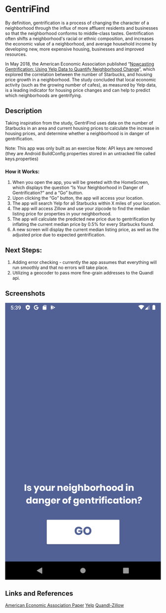 # GentriFind
 By definition, gentrification is a process of changing the character of a neighborhood through the influx of more affluent residents and businesses so that the neighborhood conforms to middle-class tastes. Gentrification often shifts a neighborhood's racial or ethnic composition, and increases the economic value of a neighborhood, and average household income by developing new, more expensive housing, businesses and improved resources. 
 
In May 2018, the American Economic Association published “[Nowcasting Gentrification: Using Yelp Data to Quantify Neighborhood Change](https://www.aeaweb.org/articles?id=10.1257/pandp.20181034)”,  which explored the correlation between the number of Starbucks, and housing price growth in a neighborhood. The study concluded that local economic activity (such as the growing number of cafes), as measured by Yelp data, is a leading indicator for housing price changes and can help to predict which neighborhoods are gentrifying. 

## Description
Taking inspiration from the study, GentriFind uses data on the number of Starbucks in an area and current housing prices to calculate the increase in housing prices, and determine whether a neighborhood is in danger of gentrification. 

Note: This app was only built as an exercise
Note: API keys are removed (they are Android BuildConfig properties stored in an untracked file called keys.properties)
 
### How it Works: 
1. When you open the app, you will be greeted with the HomeScreen, which displays the question “Is Your Neighborhood in Danger of Gentrification?” and a “Go” button. 
2. Upon clicking the “Go” button, the app will access your location.
3. The app will search Yelp for all Starbucks within X miles of your location.
4. The app will access Zillow and use your zipcode to find the median listing price for properties in your neighborhood. 
5. The app will calculate the predicted new price due to gentrification by inflating the current median price by 0.5% for every Starbucks found.
6. A new screen will display the current median listing price, as well as the adjusted price due to expected gentrification. 

## Next Steps: 
1. Adding error checking - currently the app assumes that everything will run smoothly and that no errors will take place. 
2. Utilizing a geocoder to pass more fine-grain addresses to the Quandl api.

## Screenshots
![Home Screen](screenshots/HomeScreen.png)

## Links and References
[American Economic Association Paper](https://www.aeaweb.org/articles?id=10.1257/pandp.20181034)
[Yelp](https://www.yelp.com/fusion)
[Quandl-Zillow](https://www.quandl.com/data/ZILLOW-Zillow-Real-Estate-Research)
